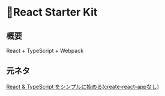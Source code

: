 # React Starter Kit

## 概要

React + TypeScript + Webpack

## 元ネタ

[React & TypeScript をシンプルに始める(create-react-appなし)](https://qiita.com/taqm/items/ffcc363cb56f872967a4)
